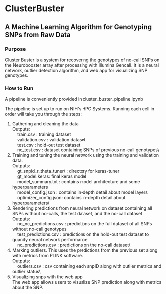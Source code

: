 # ClusterBuster

## A Machine Learning Algorithm for Genotyping SNPs from Raw Data

### Purpose
Cluster Buster is a system for recovering the genotypes of no-call SNPs on the Neurobooster array after processing with Illumina Gencall. It is a neural network, outlier detection algorithm, and web app for visualizing SNP genotypes.

### How to Run
A pipeline is conveniently provided in cluster_buster_pipeline.ipynb 

The pipeline is set up to run on NIH's HPC Systems. Running each cell in order will take you through the steps:
1. Gathering and cleaning the data\
   Outputs:\
       &nbsp;&nbsp;&nbsp;&nbsp;train.csv : training dataset\
       &nbsp;&nbsp;&nbsp;&nbsp;validation.csv : validation dataset\
       &nbsp;&nbsp;&nbsp;&nbsp;test.csv : hold-out test dataset\
       &nbsp;&nbsp;&nbsp;&nbsp;nc_test.csv : dataset containing SNPs of previous no-call genotypes\
2. Training and tuning the neural network using the training and validation data.\
   Outputs:\
       &nbsp;&nbsp;&nbsp;&nbsp;gt_snpid_r_theta_tuner/ : directory for keras-tuner\
       &nbsp;&nbsp;&nbsp;&nbsp;gt_model.keras: final keras model\
       &nbsp;&nbsp;&nbsp;&nbsp;model_summary.txt : contains model architecture and some hyperparameters\
       &nbsp;&nbsp;&nbsp;&nbsp;model_config.json : contains in-depth detail about model layers\
       &nbsp;&nbsp;&nbsp;&nbsp;optimizer_config.json: contains  in-depth detail about hyperparameters\
3. Rendering predictions from neural network on dataset containing all SNPs without no-calls, the test dataset, and the no-call dataset\
   Outputs:\
       &nbsp;&nbsp;&nbsp;&nbsp;no_nc_predictions.csv : predictions on the full dataset of all SNPs without no-call genotypes\
       &nbsp;&nbsp;&nbsp;&nbsp;test_predictions.csv : predictions on the hold-out test dataset to quanity neural network performance\
       &nbsp;&nbsp;&nbsp;&nbsp;nc_predictions.csv : predictions on the no-call dataset\
4. Marking outliers. This uses the predictions from the previous set along with metrics from PLINK software.\
   Outputs:\
       &nbsp;&nbsp;&nbsp;&nbsp;outliers.csv : csv containing each snpID along with outlier metrics and outlier status\
5. Visualizing snps with the web app\
    The web app allows users to visualize SNP prediction along with metrics about the SNP. 

